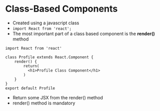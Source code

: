 # Class-Based Components
- Created using a javascript class
- ```import React from 'react';```
- The most important part of a class based component is the **render()** method

```
import React from 'react'

class Profile extends React.Component {
    render() {
        return(
          <h1>Profile Class Component</h1>
        )
    }
}
export default Profile
``` 
- Return some JSX from the render() method
- render() method is mandatory
